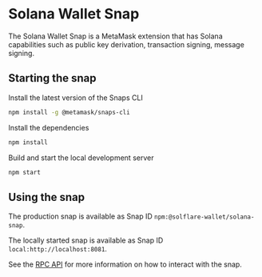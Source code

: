 # Solana Wallet Snap

The Solana Wallet Snap is a MetaMask extension that has Solana capabilities such as public key derivation, transaction signing, message signing.

## Starting the snap

Install the latest version of the Snaps CLI

```bash
npm install -g @metamask/snaps-cli
```

Install the dependencies

```bash
npm install
```

Build and start the local development server

```bash
npm start
```

## Using the snap

The production snap is available as Snap ID `npm:@solflare-wallet/solana-snap`.

The locally started snap is available as Snap ID `local:http://localhost:8081`.

See the [RPC API](./RPC.md) for more information on how to interact with the snap.
